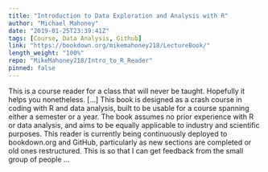 ```yaml
---
title: "Introduction to Data Exploration and Analysis with R"
author: "Michael Mahoney"
date: "2019-01-25T23:39:41Z"
tags: [Course, Data Analysis, Github]
link: "https://bookdown.org/mikemahoney218/LectureBook/"
length_weight: "100%"
repo: "MikeMahoney218/Intro_to_R_Reader"
pinned: false
---
```


This is a course reader for a class that will never be taught. Hopefully it helps you nonetheless. [...] This book is designed as a crash course in coding with R and data analysis, built to be usable for a course spanning either a semester or a year. The book assumes no prior experience with R or data analysis, and aims to be equally applicable to industry and scientific purposes. This reader is currently being continuously deployed to bookdown.org and GitHub, particularly as new sections are completed or old ones restructured. This is so that I can get feedback from the small group of people  ...
